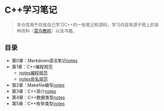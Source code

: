 # C++学习笔记

> 本仓库用于存放自己学习C++的一些笔记和源码，学习内容来源于网上的各种资料（[菜鸟教程](https://www.runoob.com/cplusplus/cpp-tutorial.html)）以及书籍。



## 目录

- 第0章：Markdown语法笔记[notes](./notes/ch00_Markdown语法笔记/Markdown学习笔记.md)
- 第1章：C++编程规范 
  - [notes编程规范](./notes/ch01_C++编程规范/C++编程规范整理.md)
  - [notes命名规范](./notes/ch01_C++编程规范/Google_C++命名规范.md)
- 第2章：Makefile编写[notes](./notes/ch02_Makefile编写/C++Makefile.md)
- 第3章：C++简介[notes](./notes/ch03_C++简介/C++简介.md)
- 第4章：C++数据类型[notes](./notes/ch04_C++数据类型/C++数据类型.md)
- 第5章：C++枚举类型[notes](./notes/ch05_C++枚举类型/C++枚举类型.md)

